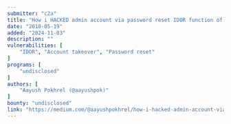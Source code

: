 ```yaml
---
submitter: "c2a"
title: "How i HACKED admin account via password reset IDOR function of one private currency exchanger site"
date: "2018-05-19"
added: "2024-11-03"
description: ""
vulnerabilities: [
    "IDOR", "Account takeover", "Password reset"
]
programs: [
    "undisclosed"
]
authors: [
    "Aayush Pokhrel (@aayushpok)"
]
bounty: "undisclosed"
link: "https://medium.com/@aayushpokhrel/how-i-hacked-admin-account-via-password-reset-idor-of-one-private-currency-exchanger-site-51723c7c8704"
---
```





